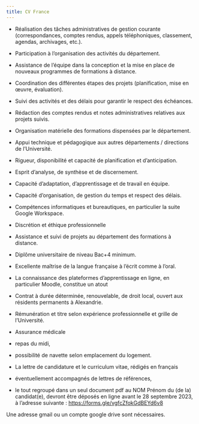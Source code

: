 ```yaml
---
title: CV France 
---
```





+ Réalisation des tâches administratives de gestion courante (correspondances, comptes rendus, appels téléphoniques, classement, agendas, archivages, etc.).
+ Participation à l’organisation des activités du département.
+ Assistance de l’équipe dans la conception et la mise en place de nouveaux programmes de formations à distance.
+ Coordination des différentes étapes des projets (planification, mise en œuvre, évaluation).
+ Suivi des activités et des délais pour garantir le respect des échéances.
+ Rédaction des comptes rendus et notes administratives relatives aux projets suivis.
+ Organisation matérielle des formations dispensées par le département.
+ Appui technique et pédagogique aux autres départements / directions de l’Université.

+ Rigueur, disponibilité et capacité de planification et d’anticipation.
+ Esprit d’analyse, de synthèse et de discernement.
+ Capacité d’adaptation, d’apprentissage et de travail en équipe.
+ Capacité d’organisation, de gestion du temps et respect des délais.
+ Compétences informatiques et bureautiques, en particulier la suite Google Workspace.
+ Discrétion et éthique professionnelle

+ Assistance et suivi de projets au département des formations à distance.

+ Diplôme universitaire de niveau Bac+4 minimum.
+ Excellente maîtrise de la langue française à l’écrit comme à l’oral.
+ La connaissance des plateformes d’apprentissage en ligne, en particulier Moodle, constitue un atout

+ Contrat à durée déterminée, renouvelable, de droit local, ouvert aux résidents permanents à Alexandrie. 
+ Rémunération et titre selon expérience professionnelle et grille de l’Université. 
+ Assurance médicale
+  repas du midi,
+  possibilité de navette selon emplacement du logement.

+ La lettre de candidature et le curriculum vitae, rédigés en français 
+ éventuellement accompagnés de lettres de références, 
+ le tout regroupé dans un seul document pdf au NOM Prénom du (de la) candidat(e), devront être déposés en ligne avant le 28 septembre 2023, à l’adresse suivante :
https://forms.gle/vgfcZfokGdBEYd6v8

Une adresse gmail ou un compte google drive sont nécessaires.